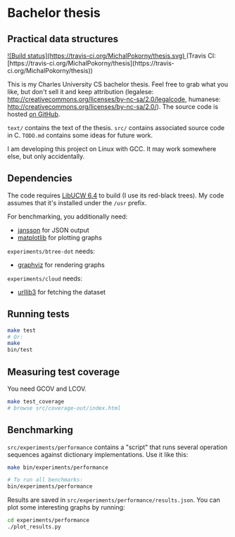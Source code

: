# Bachelor thesis
## Practical data structures

<a href="https://travis-ci.org/MichalPokorny/thesis">
![Build status](https://travis-ci.org/MichalPokorny/thesis.svg)
</a> (Travis CI: [https://travis-ci.org/MichalPokorny/thesis](https://travis-ci.org/MichalPokorny/thesis))

This is my Charles University CS bachelor thesis.
Feel free to grab what you like, but don't sell it and keep attribution
(legalese: http://creativecommons.org/licenses/by-nc-sa/2.0/legalcode,
 humanese: http://creativecommons.org/licenses/by-nc-sa/2.0/).
The source code is hosted
[on GitHub](https://github.com/MichalPokorny/thesis.git).

`text/` contains the text of the thesis. `src/` contains associated source
code in C. `TODO.md` contains some ideas for future work.

I am developing this project on Linux with GCC. It may work somewhere else,
but only accidentally.

## Dependencies
The code requires [LibUCW 6.4](http://www.ucw.cz/libucw/) to build (I use its
red-black trees). My code assumes that it's installed under the `/usr` prefix.

For benchmarking, you additionally need:
* [jansson](http://www.digip.org/jansson/) for JSON output
* [matplotlib](http://matplotlib.org/) for plotting graphs

`experiments/btree-dot` needs:
* [graphviz](http://www.graphviz.org/) for rendering graphs

`experiments/cloud` needs:
* [urllib3](https://urllib3.readthedocs.org/) for fetching the dataset

## Running tests
```bash
make test
# Or:
make
bin/test
```

## Measuring test coverage
You need GCOV and LCOV.
```bash
make test_coverage
# browse src/coverage-out/index.html
```

## Benchmarking
`src/experiments/performance` contains a "script" that runs several operation
sequences against dictionary implementations. Use it like this:
```bash
make bin/experiments/performance

# To run all benchmarks:
bin/experiments/performance
```

Results are saved in `src/experiments/performance/results.json`. You can plot
some interesting graphs by running:
```bash
cd experiments/performance
./plot_results.py
```
